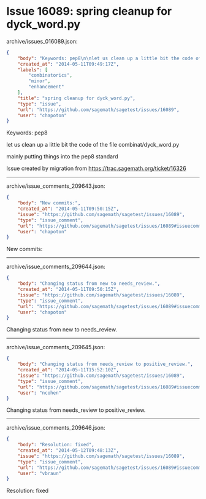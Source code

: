 # Issue 16089: spring cleanup for dyck_word.py

archive/issues_016089.json:
```json
{
    "body": "Keywords: pep8\n\nlet us clean up a little bit the code of the file combinat/dyck_word.py\n\nmainly putting things into the pep8 standard\n\nIssue created by migration from https://trac.sagemath.org/ticket/16326\n\n",
    "created_at": "2014-05-11T09:49:17Z",
    "labels": [
        "combinatorics",
        "minor",
        "enhancement"
    ],
    "title": "spring cleanup for dyck_word.py",
    "type": "issue",
    "url": "https://github.com/sagemath/sagetest/issues/16089",
    "user": "chapoton"
}
```
Keywords: pep8

let us clean up a little bit the code of the file combinat/dyck_word.py

mainly putting things into the pep8 standard

Issue created by migration from https://trac.sagemath.org/ticket/16326





---

archive/issue_comments_209643.json:
```json
{
    "body": "New commits:",
    "created_at": "2014-05-11T09:50:15Z",
    "issue": "https://github.com/sagemath/sagetest/issues/16089",
    "type": "issue_comment",
    "url": "https://github.com/sagemath/sagetest/issues/16089#issuecomment-209643",
    "user": "chapoton"
}
```

New commits:



---

archive/issue_comments_209644.json:
```json
{
    "body": "Changing status from new to needs_review.",
    "created_at": "2014-05-11T09:50:15Z",
    "issue": "https://github.com/sagemath/sagetest/issues/16089",
    "type": "issue_comment",
    "url": "https://github.com/sagemath/sagetest/issues/16089#issuecomment-209644",
    "user": "chapoton"
}
```

Changing status from new to needs_review.



---

archive/issue_comments_209645.json:
```json
{
    "body": "Changing status from needs_review to positive_review.",
    "created_at": "2014-05-11T15:52:10Z",
    "issue": "https://github.com/sagemath/sagetest/issues/16089",
    "type": "issue_comment",
    "url": "https://github.com/sagemath/sagetest/issues/16089#issuecomment-209645",
    "user": "ncohen"
}
```

Changing status from needs_review to positive_review.



---

archive/issue_comments_209646.json:
```json
{
    "body": "Resolution: fixed",
    "created_at": "2014-05-12T09:48:13Z",
    "issue": "https://github.com/sagemath/sagetest/issues/16089",
    "type": "issue_comment",
    "url": "https://github.com/sagemath/sagetest/issues/16089#issuecomment-209646",
    "user": "vbraun"
}
```

Resolution: fixed
